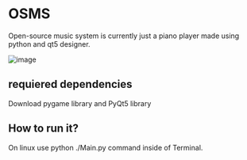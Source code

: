# OSMS
Open-source music system is currently just a piano player made using python and qt5 designer. 

![image](https://user-images.githubusercontent.com/33091666/71728285-5ad8cc00-2e45-11ea-808c-0e0662024514.png)

## requiered dependencies
Download pygame library and PyQt5 library


## How to run it?
On linux use python ./Main.py command inside of Terminal.
